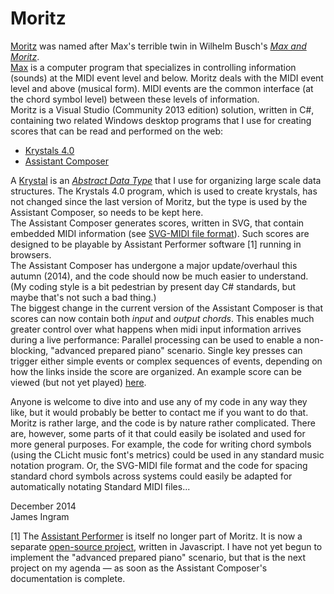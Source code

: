 Moritz
======

[Moritz](http://james-ingram-act-two.de/moritz3/moritz3.html) was named after Max's terrible twin in Wilhelm Busch's [_Max and Moritz_](http://en.wikipedia.org/wiki/Max_and_Moritz).<br />
[Max](https://cycling74.com/) is a computer program that specializes in controlling information (sounds) at the MIDI event level and below. Moritz deals with the MIDI event level and above (musical form). MIDI events are the common interface (at the chord symbol level) between these levels of information.<br />
Moritz is a Visual Studio (Community 2013 edition) solution, written in C#, containing two related Windows desktop programs that I use for creating scores that can be read and performed on the web:
  * [Krystals 4.0](http://james-ingram-act-two.de/krystals/krystals4.html)
  * [Assistant Composer](http://james-ingram-act-two.de/moritz3/assistantComposer/assistantComposer.html)

A [Krystal](http://james-ingram-act-two.de/krystals/krystalsIntro.html) is an [_Abstract Data Type_](http://en.wikipedia.org/wiki/Abstract_data_type) that I use for organizing large scale data structures. The Krystals 4.0 program, which is used to create krystals, has not changed since the last version of Moritz, but the type is used by the Assistant Composer, so needs to be kept here.<br />
The Assistant Composer generates scores, written in SVG, that contain embedded MIDI information (see [SVG-MIDI file format](http://james-ingram-act-two.de/open-source/svgScoreExtensions.html)). Such scores are designed to be playable by Assistant Performer software [1] running in browsers.<br />
The Assistant Composer has undergone a major update/overhaul this autumn (2014), and the code should now be much easier to understand. (My coding style is a bit pedestrian by present day C# standards, but maybe that's not such a bad thing.)<br />
The biggest change in the current version of the Assistant Composer is that scores can now contain both _input_ and _output chords_. This enables much greater control over what happens when midi input information arrives during a live performance: Parallel processing can be used to enable a non-blocking, "advanced prepared piano" scenario. Single key presses can trigger either simple events or complex sequences of events, depending on how the links inside the score are organized. An example score can be viewed (but not yet played) [here](http://james-ingram-act-two.de/open-source/assistantPerformer/scores/Study%203%20sketch%202.1%20-%20with%20input/Study%203%20sketch%202.html).

Anyone is welcome to dive into and use any of my code in any way they like, but it would probably be better to contact me if you want to do that. Moritz is rather large, and the code is by nature rather complicated. There are, however, some parts of it that could easily be isolated and used for more general purposes. For example, the code for writing chord symbols (using the CLicht music font's metrics) could be used in any standard music notation program. Or, the SVG-MIDI file format and the code for spacing standard chord symbols across systems could easily be adapted for automatically notating Standard MIDI files...

December 2014<br />
James Ingram

[1] The [Assistant Performer](http://james-ingram-act-two.de/open-source/publicAssistantPerformer/aboutAssistantPerformer.html) is itself no longer part of Moritz. It is now a separate [open-source project](https://github.com/notator/assistant-performer), written in Javascript. I have not yet begun to implement the "advanced prepared piano" scenario, but that is the next project on my agenda &mdash; as soon as the Assistant Composer's documentation is complete.
